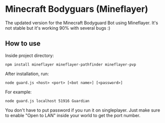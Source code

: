 # Minecraft Bodyguars (Mineflayer)
The updated version for the Minecraft Bodyguard Bot using Mineflayer. It's not stable but it's working 90% with several bugs :)

## How to use
Inside project directory:
```
npm install mineflayer mineflayer-pathfinder mineflayer-pvp
```

After installation, run:
```
node guard.js <host> <port> [<bot name>] [<password>]
```
For example:
```
node guard.js localhost 51916 Guardian
```
You don't have to put password if you run it on singleplayer. Just make sure to enable "Open to LAN" inside your world to get the port number.
